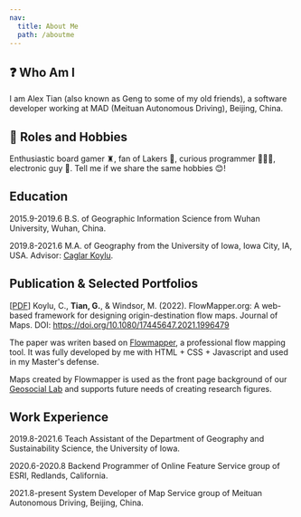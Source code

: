 ```yaml
---
nav:
  title: About Me
  path: /aboutme
---
```


## ❓ Who Am I

I am Alex Tian (also known as Geng to some of my old friends), a software developer working at MAD (Meituan Autonomous Driving), Beijing, China.

## 👻 Roles and Hobbies

Enthusiastic board gamer ♜, fan of Lakers 🏀, curious programmer 🧑🏿‍💻, electronic guy 📱. Tell me if we share the same hobbies 😊!

## Education

2015.9-2019.6 B.S. of Geographic Information Science from Wuhan University, Wuhan, China.

2019.8-2021.6 M.A. of Geography from the University of Iowa, Iowa City, IA, USA. Advisor: [Caglar Koylu](https://clas.uiowa.edu/geography/people/caglar-koylu).

## Publication & Selected Portfolios

[[PDF](http://43.138.83.161//pdf/paper.pdf)] Koylu, C., **Tian, G.**, & Windsor, M. (2022). FlowMapper.org: A web-based framework for designing origin-destination flow maps. Journal of Maps. DOI: https://doi.org/10.1080/17445647.2021.1996479

The paper was writen based on [Flowmapper](https://flowmapper.org/), a professional flow mapping tool. It was fully developed by me with HTML + CSS + Javascript and used in my Master's defense.

Maps created by Flowmapper is used as the front page background of our [Geosocial Lab](https://www.geo-social.com/index.html) and supports future needs of creating research figures.

## Work Experience

2019.8-2021.6 Teach Assistant of the Department of Geography and Sustainability Science, the University of Iowa.

2020.6-2020.8 Backend Programmer of Online Feature Service group of ESRI, Redlands, California.

2021.8-present System Developer of Map Service group of Meituan Autonomous Driving, Beijing, China.
